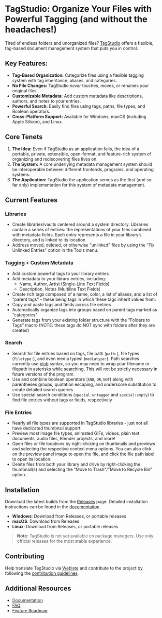 # TagStudio: Organize Your Files with Powerful Tagging (and without the headaches!)

Tired of endless folders and unorganized files? [TagStudio](https://github.com/TagStudioDev/TagStudio) offers a flexible, tag-based document management system that puts you in control.

## Key Features:

*   **Tag-Based Organization:** Categorize files using a flexible tagging system with tag inheritance, aliases, and categories.
*   **No File Changes:** TagStudio *never* touches, moves, or renames your original files.
*   **Customizable Metadata:** Add custom metadata like descriptions, authors, and notes to your entries.
*   **Powerful Search:** Easily find files using tags, paths, file types, and Boolean operators.
*   **Cross-Platform Support:** Available for Windows, macOS (including Apple Silicon), and Linux.

## Core Tenets

1.  **The Idea:** Even if TagStudio as an application fails, the idea of a portable, private, extensible, open-format, and feature-rich system of organizing and rediscovering files lives on.
2.  **The System:** A core underlying metadata management system should be interoperable between different frontends, programs, and operating systems.
3.  **The Application:** TagStudio the application serves as the first (and so far only) implementation for this system of metadata management.

## Current Features

### Libraries

*   Create libraries/vaults centered around a system directory. Libraries contain a series of entries: the representations of your files combined with metadata fields. Each entry represents a file in your library’s directory, and is linked to its location.
*   Address moved, deleted, or otherwise "unlinked" files by using the "Fix Unlinked Entries" option in the Tools menu.

### Tagging + Custom Metadata

*   Add custom powerful tags to your library entries
*   Add metadata to your library entries, including:
    *   Name, Author, Artist (Single-Line Text Fields)
    *   Description, Notes (Multiline Text Fields)
*   Create rich tags composed of a name, color, a list of aliases, and a list of "parent tags" - these being tags in which these tags inherit values from.
*   Copy and paste tags and fields across file entries
*   Automatically organize tags into groups based on parent tags marked as "categories"
*   Generate tags from your existing folder structure with the "Folders to Tags" macro (NOTE: these tags do NOT sync with folders after they are created)

### Search

*   Search for file entries based on tags, file path (`path:`), file types (`filetype:`), and even media types! (`mediatype:`). Path searches currently use [glob](<https://en.wikipedia.org/wiki/Glob_(programming)>) syntax, so you may need to wrap your filename or filepath in asterisks while searching. This will not be strictly necessary in future versions of the program.
*   Use and combine boolean operators (`AND`, `OR`, `NOT`) along with parentheses groups, quotation escaping, and underscore substitution to create detailed search queries
*   Use special search conditions (`special:untagged` and `special:empty`) to find file entries without tags or fields, respectively

### File Entries

*   Nearly all file types are supported in TagStudio libraries - just not all have dedicated thumbnail support.
*   Preview most image file types, animated GIFs, videos, plain text documents, audio files, Blender projects, and more!
*   Open files or file locations by right-clicking on thumbnails and previews and selecting the respective context menu options. You can also click on the preview panel image to open the file, and click the file path label to open its location.
*   Delete files from both your library and drive by right-clicking the thumbnail(s) and selecting the "Move to Trash"/"Move to Recycle Bin" option.

## Installation

Download the latest builds from the [Releases](https://github.com/TagStudioDev/TagStudio/releases) page. Detailed installation instructions can be found in the [documentation](https://docs.tagstud.io/install/).

*   **Windows**: Download from Releases, or portable releases
*   **macOS**: Download from Releases
*   **Linux**: Download from Releases, or portable releases

> **Note:** TagStudio is not yet available on package managers. Use only official releases for the most stable experience.

## Contributing

Help translate TagStudio via [Weblate](https://hosted.weblate.org/projects/tagstudio/) and contribute to the project by following the [contribution guidelines](/CONTRIBUTING.md).

## Additional Resources

*   [Documentation](https://docs.tagstud.io/)
*   [FAQ](#faq)
*   [Feature Roadmap](https://docs.tagstud.io/updates/roadmap/)